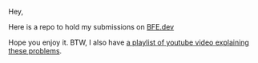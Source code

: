 Hey, 

Here is a repo to hold my submissions on [BFE.dev](https://bigfrontend.dev/)

Hope you enjoy it. BTW, I also have [a playlist of youtube video explaining these problems](https://www.youtube.com/watch?v=kZdXvK3F8fo&list=PLvx8w9g4qv_p7IPkQMJC7UhYHiZV1LfkR).

